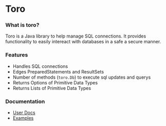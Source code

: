 # Toro


### What is toro?

Toro is a Java library to help manage SQL connections. It provides functionality to easily intereact with databases in a safe a secure manner.


### Features

* Handles SQL connections
* Edges PreparedStatements and ResultSets
* Number of methods (`toro.Db`) to execute sql updates and querys
* Returns Options of Primitive Data Types
* Returns Lists of Primitive Data Types


### Documentation

* [User Docs]()
* [Examples](https://github.com/nhibberd/toro/blob/master/src/main/example/Example.java)
